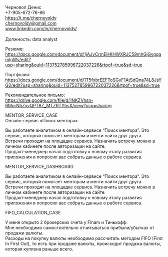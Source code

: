 Черновол Денис<br>
+7-905-672-76-66<br>
https://t.me/chernovoldv<br>
chernovoldv@gmail.com<br>
www.linkedin.com/in/chernovoldv/<br>
<br>
Должность: data analyst<br>

Резюме:<br>
https://docs.google.com/document/d/1jAJvCrmEHKHWXRJC59mhGjGvqqamlgWs/edit?usp=sharing&ouid=113752785996722037226&rtpof=true&sd=true<br>

Портфолио:<br>
https://docs.google.com/document/d/1T5fxbrEEFToSGvF1AtSdQna74L8JsYG2/edit?usp=sharing&ouid=113752785996722037226&rtpof=true&sd=true<br>

Рекомендательное письмо:<br>
https://drive.google.com/file/d/1NKZVhsn-6MnrNhZxvQPT8Z_MTZRTYhsX/view?usp=sharing<br>


MENTOR_SERVICE_CASE<br>
Онлайн-сервис «Поиск ментора»<br>

 Вы работаете аналитиком в онлайн-сервисе “Поиск ментора”. Это сервис, который помогает менторам и менти найти друг друга.<br>
 Встречи проходят на площадке сервиса. Назначить встречу можно в личном кабинете после авторизации на сайте.<br>
 Продакт-менеджер начал подготовку к новому этапу развития приложения и попросил вас собрать данные о работе сервиса.<br>

 
MENTOR_SERVICE_DASHBOARD<br>

 Вы работаете аналитиком в онлайн-сервисе “Поиск ментора”. Это сервис, который помогает менторам и менти найти друг друга.<br>
 Встречи проходят на площадке сервиса. Назначить встречу можно в личном кабинете после авторизации на сайте.<br>
 Продакт-менеджер начал подготовку к новому этапу развития приложения и попросил вас собрать данные о работе сервиса.<br>

FIFO_CALCULATION_CASE<br>

 У меня открыто 2 брокерских счета у Finam и Тинькофф. <br>
 Мне необходимо самостоятельно отчитываться прибыли/убытках от продажи валюты.<br>
 Расходы на покупку валюты необходимо рассчитать методом FIFO (First In First Out), то есть при продаже валюты, происходит продажа валюты, которая куплена раньше всего.<br>

